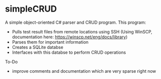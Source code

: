 # simpleCRUD
A simple object-oriented C# parser and CRUD program.
This program:
 -  Pulls test result files from remote locations using SSH (Using WinSCP, documentation here: https://winscp.net/eng/docs/library)
 -  Parses them for important information
 -  Creates a SQLite databse
 -  Interfaces with this databse to perform CRUD operations

To-Do
 - improve comments and documentation which are very sparse right now
